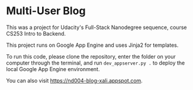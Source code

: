# Multi-User Blog

This was a project for Udacity's Full-Stack Nanodegree sequence, course CS253 Intro to Backend. 

This project runs on Google App Engine and uses Jinja2 for templates. 

To run this code, please clone the repository, enter the folder on your computer through the terminal, and run `dev_appserver.py .` to deploy the local Google App Engine environment.

You can also visit https://nd004-blog-xali.appspot.com.